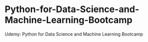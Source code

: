 # Python-for-Data-Science-and-Machine-Learning-Bootcamp
Udemy: Python for Data Science and Machine Learning Bootcamp
